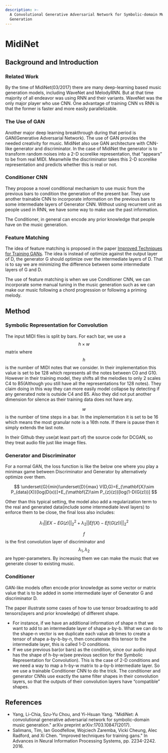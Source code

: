 ```yaml
---
description: >-
  A Convolutional Generative Adversarial Network for Symbolic-domain Music
  Generation
---
```


# MidiNet

## Background and Introduction

### Related Work

By the time of MidiNet\(03/2017\) there are many deep-learning based music generation models, including WaveNet and MelodyRNN. But at that time majority of all endeavor was using RNN and their variants. WaveNet was the only major player who use CNN. One advantage of training CNN vs RNN is that the former is faster and more easily parallelizable. 

### The Use of GAN

Another major deep learning breakthrough during that period is GAN\(Generative Adversarial Network\). The use of GAN provides the needed creativity for music. MidiNet also use GAN architecture with CNN-like generator and discriminator. In the case of MidiNet the generator is to transform random noises into a 2-D scorelike representation, that “appears” to be from real MIDI. Meanwhile the discriminator takes this 2-D scorelike representation and predicts whether this is real or not.

### Conditioner CNN

They propose a novel conditional mechanism to use music from the previous bars to condition the generation of the present bar. They use another trainable CNN to incorporate information on the previous bars to some intermediate layers of Generator CNN. Without using recurrent unit as people used in RNN, we have some way to make use the past information.

The Conditioner, in general can encode any prior knowledge that people have on the music generation.

### Feature Matching

The idea of feature matching is proposed in the paper [Improved Techniques for Training GANs](https://arxiv.org/pdf/1606.03498v1.pdf). The idea is instead of optimize against the output layer of D, the generator G should optimize over the intermediate layers of D. That is to say we are minimizing the difference between some intermediate layers of G and D.

The use of feature matching is when we use Conditioner CNN, we can incorporate some manual tuning in the music generation such as we can make our music following a chord progression or following a priming melody.

## Method

### Symbolic Representation for Convolution

The input MIDI files is split by bars. For each bar, we use a $$h\times w$$ matrix where $$h$$ is the number of MIDI notes that we consider. In their implementation this value is set to be 128 which represents all the notes between C0 and G10. However in their training model, they shifts all the melodies to only 2 scales C4 to B5\(Although you still have all the representations for 128 notes\). They claim doing in this way they can more easily model collapse by detecting if any generated note is outside C4 and B5. Also they did not put another dimension for silence as their training data does not have any.

$$w$$ is the number of time steps in a bar. In the implementation it is set to be 16 which means the most granular note is a 16th note. If there is pause then it simply extends the last note.

In their Github they use\(at least part of\) the source code for DCGAN, so they treat audio file just like image files.

### Generator and Discriminator

For a normal GAN, the loss function is like the below one where you play a minimax game between Discriminator and Generator by alternatively optimize over them.

$$
\underset{G}{min}\underset{D}{max} V(D,G)=E_{\mathbf{X}\sim P_{data}(X)}[log(D(x))]+E_{\mathbf{Z}\sim P_{z}(z)}[log(1-D(G(z)))]
$$

Other than this typical setting,  the model also add a regularization term to the real and generated data\(include some intermediate level layers\) to enforce them to be close, the final loss also includes:

 $$\lambda_1||EX-EG(z)||_{2}^{2}+\lambda_2||Ef(X)-Ef(G(z))||_{2}^{2}$$ 

$$f$$ is the first convolution layer of discriminator and $$\lambda_1,\lambda_2$$ are hyper-parameters. By increasing them we can  make the music that we generate closer to existing music.

### Conditioner

GAN-like models often encode prior knowledge as some vector or matrix value that is to be added in some intermediate layer of Generator G and discriminator D.

The paper illustrate some cases of how to use tensor broadcasting to add tensors\(layers and prior knowledge\) of different shape. 

* For instance, if we have an additional information of shape n that we want to add to an intermediate layer of shape a-by-b. What we can do to the shape-n vector is we duplicate each value ab times to create a tensor of shape a-by-b-by-n, then concatenate this tensor to the intermediate layer, this is called 1-D conditions.
* If we use previous bar\(or bars\) as the condition, since our audio input has the shape of h-by-w\(see previous section for the Symbolic Representation for Convolution\). This is the case of 2-D conditions and we need a way to map a h-by-w matrix to a-by-b intermediate layer. So we use a trainable Conditioner CNN to do the trick. The conditioner and generator CNNs use exactly the same filter shapes in their convolution layers, so that the outputs of their convolution layers have “compatible” shapes.

## References

* Yang, Li-Chia, Szu-Yu Chou, and Yi-Hsuan Yang. "MidiNet: A convolutional generative adversarial network for symbolic-domain music generation." arXiv preprint arXiv:1703.10847\(2017\).
* Salimans, Tim, Ian Goodfellow, Wojciech Zaremba, Vicki Cheung, Alec Radford, and Xi Chen. "Improved techniques for training gans." In Advances in Neural Information Processing Systems, pp. 2234-2242. 2016.

### 





